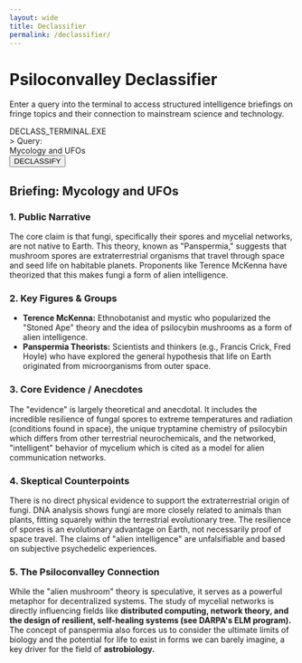 ```yaml
---
layout: wide
title: Declassifier
permalink: /declassifier/
---
```


<div class="declassifier-hero">
  <div class="container">
    <h1>Psiloconvalley Declassifier</h1>
    <p class="about-subtitle">Enter a query into the terminal to access structured intelligence briefings on fringe topics and their connection to mainstream science and technology.</p>
  </div>
</div>

<div class="declassifier-terminal-container">
  <div class="declassifier-terminal">
    <div class="terminal-header">
      <span>DECLASS_TERMINAL.EXE</span>
    </div>
    <div class="terminal-body">
      <div class="terminal-prompt">> Query:</div>
      <div class="terminal-input" contenteditable="true" spellcheck="false" id="queryInput">Mycology and UFOs</div>
    </div>
  </div>
  <button class="declassify-btn" id="declassifyBtn">DECLASSIFY</button>
</div>

<div class="report-container" id="reportContainer">
  <!-- The AI-generated report will be displayed here -->
  <div class="report-content visible">
    <h2 class="report-title">Briefing: Mycology and UFOs</h2>
    <div class="report-section">
      <h3>1. Public Narrative</h3>
      <p>The core claim is that fungi, specifically their spores and mycelial networks, are not native to Earth. This theory, known as "Panspermia," suggests that mushroom spores are extraterrestrial organisms that travel through space and seed life on habitable planets. Proponents like Terence McKenna have theorized that this makes fungi a form of alien intelligence.</p>
    </div>
    <div class="report-section">
      <h3>2. Key Figures & Groups</h3>
      <ul>
        <li><b>Terence McKenna:</b> Ethnobotanist and mystic who popularized the "Stoned Ape" theory and the idea of psilocybin mushrooms as a form of alien intelligence.</li>
        <li><b>Panspermia Theorists:</b> Scientists and thinkers (e.g., Francis Crick, Fred Hoyle) who have explored the general hypothesis that life on Earth originated from microorganisms from outer space.</li>
      </ul>
    </div>
    <div class="report-section">
      <h3>3. Core Evidence / Anecdotes</h3>
      <p>The "evidence" is largely theoretical and anecdotal. It includes the incredible resilience of fungal spores to extreme temperatures and radiation (conditions found in space), the unique tryptamine chemistry of psilocybin which differs from other terrestrial neurochemicals, and the networked, "intelligent" behavior of mycelium which is cited as a model for alien communication networks.</p>
    </div>
    <div class="report-section">
      <h3>4. Skeptical Counterpoints</h3>
      <p>There is no direct physical evidence to support the extraterrestrial origin of fungi. DNA analysis shows fungi are more closely related to animals than plants, fitting squarely within the terrestrial evolutionary tree. The resilience of spores is an evolutionary advantage on Earth, not necessarily proof of space travel. The claims of "alien intelligence" are unfalsifiable and based on subjective psychedelic experiences.</p>
    </div>
    <div class="report-section connection">
      <h3>5. The Psiloconvalley Connection</h3>
      <p>While the "alien mushroom" theory is speculative, it serves as a powerful metaphor for decentralized systems. The study of mycelial networks is directly influencing fields like <b>distributed computing, network theory, and the design of resilient, self-healing systems (see DARPA's ELM program).</b> The concept of panspermia also forces us to consider the ultimate limits of biology and the potential for life to exist in forms we can barely imagine, a key driver for the field of <b>astrobiology.</b></p>
    </div>
  </div>
</div>
